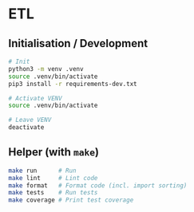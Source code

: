 # ETL

## Initialisation / Development

```sh
# Init
python3 -m venv .venv
source .venv/bin/activate
pip3 install -r requirements-dev.txt

# Activate VENV
source .venv/bin/activate

# Leave VENV
deactivate
```

## Helper (with `make`)

```sh
make run      # Run
make lint     # Lint code
make format   # Format code (incl. import sorting)
make tests    # Run tests
make coverage # Print test coverage
```
